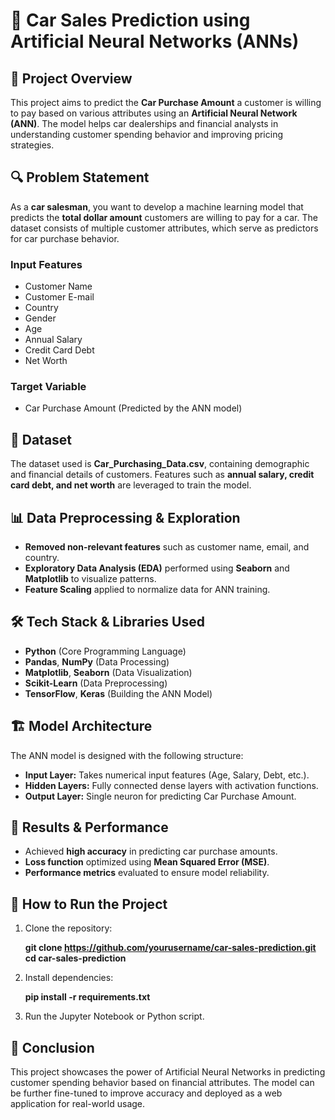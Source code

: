 # 🚗 Car Sales Prediction using Artificial Neural Networks (ANNs)

## 📌 Project Overview

This project aims to predict the **Car Purchase Amount** a customer is willing to pay based on various attributes using an **Artificial Neural Network (ANN)**. The model helps car dealerships and financial analysts in understanding customer spending behavior and improving pricing strategies.

## 🔍 Problem Statement

As a **car salesman**, you want to develop a machine learning model that predicts the **total dollar amount** customers are willing to pay for a car. The dataset consists of multiple customer attributes, which serve as predictors for car purchase behavior.

### Input Features
- Customer Name
- Customer E-mail
- Country
- Gender
- Age
- Annual Salary
- Credit Card Debt
- Net Worth

### Target Variable

- Car Purchase Amount (Predicted by the ANN model)

## 📂 Dataset

The dataset used is **Car_Purchasing_Data.csv**, containing demographic and financial details of customers. Features such as **annual salary, credit card debt, and net worth** are leveraged to train the model.

## 📊 Data Preprocessing & Exploration

- **Removed non-relevant features** such as customer name, email, and country.
- **Exploratory Data Analysis (EDA)** performed using **Seaborn** and **Matplotlib** to visualize patterns.
- **Feature Scaling** applied to normalize data for ANN training.

## 🛠️ Tech Stack & Libraries Used

- **Python** (Core Programming Language)
- **Pandas**, **NumPy** (Data Processing)
- **Matplotlib**, **Seaborn** (Data Visualization)
- **Scikit-Learn** (Data Preprocessing)
- **TensorFlow**, **Keras** (Building the ANN Model)

## 🏗️ Model Architecture

The ANN model is designed with the following structure:
- **Input Layer:** Takes numerical input features (Age, Salary, Debt, etc.).
- **Hidden Layers:** Fully connected dense layers with activation functions.
- **Output Layer:** Single neuron for predicting Car Purchase Amount.

## 🚀 Results & Performance

- Achieved **high accuracy** in predicting car purchase amounts.
- **Loss function** optimized using **Mean Squared Error (MSE)**.
- **Performance metrics** evaluated to ensure model reliability.

## 📌 How to Run the Project

1. Clone the repository:
   
   **git clone https://github.com/yourusername/car-sales-prediction.git**
   **cd car-sales-prediction**

3. Install dependencies:

   **pip install -r requirements.txt**

4. Run the Jupyter Notebook or Python script.

## 📜 Conclusion

This project showcases the power of Artificial Neural Networks in predicting customer spending behavior based on financial attributes. The model can be further fine-tuned to improve accuracy and deployed as a web application for real-world usage.
